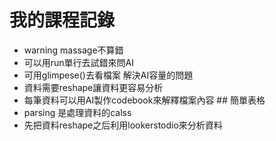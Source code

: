 # 我的課程記錄

-   warning massage不算錯
-   可以用run單行去試錯來問AI
-   可用glimpese()去看檔案 解決AI容量的問題
-   資料需要reshape讓資料更容易分析
-   每筆資料可以用AI製作codebook來解釋檔案內容 \## 簡單表格
-   parsing 是處理資料的calss
-   先把資料reshape之后利用lookerstodio來分析資料
